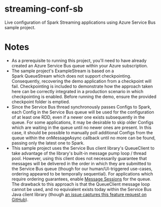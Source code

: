 # streaming-conf-sb
Live configuration of Spark Streaming applications using Azure Service Bus sample project.

# Notes
* As a prerequisite to running this project, you'll need to have already created an Azure Service Bus queue within your Azure subscription.
* The sample project's ExampleStream is based on a Spark QueueStream which does not support checkpointing. Consequently, recovering the demo application from a checkpoint will fail. Checkpointing is included to demonstrate how the approach taken here can be correctly integrated in a production scenario in which checkpointing is enabled. Before running the demo, ensure the provided checkpoint folder is emptied.
* Since the Service Bus thread synchronously passes Configs to Spark, each Config in the Service Bus queue will be used for the configuration of at least one RDD, even if a newer one exists subsequently in the queue. For some applications, it may be desirable to skip older Configs which are waiting in the queue until no newer ones are present. In this case, it should be possible to manually poll additional Configs from the queue within the onMessageAsync callback until no more can be found, passing only the latest one to Spark.
* This sample project uses the Service Bus client library's QueueClient to take advantage of the library's built-in message pump loop / thread pool. However, using this client does not necessarily guarantee that messages will be delivered in the order in which they are submitted to the Service Bus queue (though for our human/UI-triggered use-cases, ordering appeared to be temporally sequential). For applications which require ordering guarantees, enable [Message Sessions](http://docs.microsoft.com/en-us/azure/service-bus-messaging/message-sessions) for the queue. The drawback to this approach is that the QueueClient message loop cannot be used, and no equivalent exists today within the Service Bus Java client library (though [an issue captures this feature request on GitHub](http://github.com/Azure/azure-service-bus-java/issues/121)).
